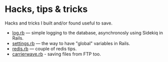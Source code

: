 Hacks, tips & tricks
=====

Hacks and tricks I built and/or found useful to save.

* [log.rb](log.rb) — simple logging to the database, asynchronosly using Sidekiq in Rails.
* [settings.rb](settings.rb) — the way to have "global" variables in Rails.
* [redis.rb](redis.rb) — couple of redis tips.
* [carrierwave.rb](carrierwave.rb) - saving files from FTP too.